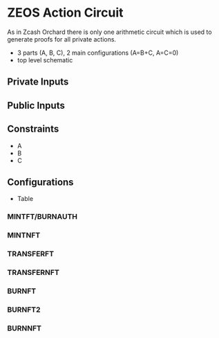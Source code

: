 # ZEOS Action Circuit

As in Zcash Orchard there is only one arithmetic circuit which is used to generate proofs for all private actions.

- 3 parts (A, B, C), 2 main configurations (A=B+C, A=C=0)
- top level schematic

## Private Inputs

## Public Inputs

## Constraints
- A
- B
- C

## Configurations
- Table

### MINTFT/BURNAUTH
### MINTNFT
### TRANSFERFT
### TRANSFERNFT
### BURNFT
### BURNFT2
### BURNNFT